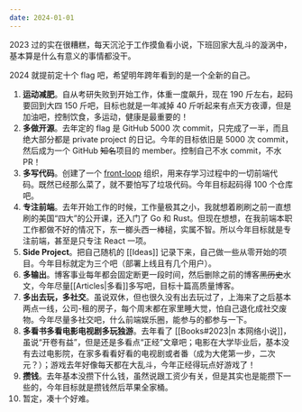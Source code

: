 ```yaml
---
date: 2024-01-01
---
```


2023 过的实在很糟糕，每天沉沦于工作摸鱼看小说，下班回家大乱斗的漩涡中，基本算是什么有意义的事情都没干。

2024 就提前定十个 flag 吧，希望明年跨年看到的是一个全新的自己。

1. **运动减肥**。自从考研失败到开始工作，体重一度飙升，现在 190 斤左右，起码要回到大四 150 斤吧，目标也就是一年减掉 40 斤听起来有点天方夜谭，但是加油吧，控制饮食，多运动，健康是最重要的！
2. **多做开源**。去年定的 flag 是 GitHub 5000 次 commit，只完成了一半，而且绝大部分都是 private project 的日记。今年的目标依旧是 5000 次 commit，然后成为一个 GitHub ~~知名~~项目的 member。控制自己不水 commit，不水 PR！
3. **多写代码**。创建了一个 [front-loop](https://github.com/front-loop) 组织，用来存学习过程中的一切前端代码。既然已经那么菜了，就不要怕写了垃圾代码。今年目标起码得 100 个仓库吧。
4. **专注前端**。去年开始工作的时候，工作量极其之小，我就想着刷刷之前一直想刷的美国“四大”的公开课，还入门了 Go 和 Rust。但现在想想，在我前端本职工作都做不好的情况下，东一榔头西一棒槌，实属不智。所以今年目标就是专注前端，甚至是只专注 React 一项。
5. **Side Project**。把自己随机的 [[Ideas]] 记录下来，自己做一些从零开始的项目。今年目标就定为三个吧（部署上线且有几个用户）。
6. **多输出**。博客事业每年都会固定断更一段时间，然后删除之前的博客~~黑历史~~水文，今年尽量[[Articles|多看]]多写吧，目标十篇高质量博客。
7. **多出去玩，多社交**。虽说双休，但也很久没有出去玩过了，上海来了之后基本两点一线，公司-租的房子，每个周末都在家里睡大觉，怕自己退化成社交废物。今年尽量多社交吧，什么前端娱乐圈，能参与的都参与一下。
8. **多看书多看电影电视剧多玩独游**。去年看了 [[Books#2023|n 本网络小说]]，虽说“开卷有益”，但是还是多看点“正经”文章吧；电影在大学毕业后，基本没有去过电影院，在家多看看好看的电视剧或者番（成为大佬第一步，二次元？）；游戏去年好像每天都在大乱斗，今年正经得玩点好游戏了！
9. **攒钱**。去年基本没攒下什么钱，虽然说跟工资少有关，但是其实也是能攒下一些的，今年目标就是攒钱然后苹果全家桶。
10. 暂定，凑十个好难。
